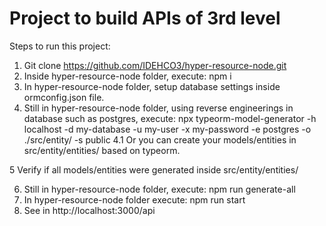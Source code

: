 # Project to build APIs of 3rd level

Steps to run this project:
1. Git clone https://github.com/IDEHCO3/hyper-resource-node.git
2. Inside hyper-resource-node folder, execute: npm i 
3. In hyper-resource-node folder, setup database settings inside ormconfig.json file.
4. Still in hyper-resource-node folder, using reverse engineerings in database such as postgres, execute: npx typeorm-model-generator -h localhost -d my-database -u my-user -x my-password -e postgres -o ./src/entity/ -s public
4.1 Or you can create your models/entities in src/entity/entities/  based on typeorm. 

5 Verify if all models/entities were generated inside src/entity/entities/ 

6. Still in hyper-resource-node folder, execute: npm run generate-all
7. In hyper-resource-node folder execute: npm run start
8. See in http://localhost:3000/api
